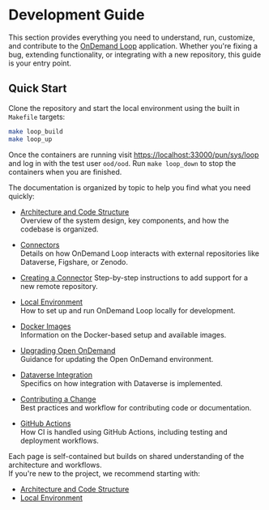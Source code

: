 # Development Guide

This section provides everything you need to understand, run, customize, and contribute to the [OnDemand Loop](https://github.com/IQSS/ondemand-loop) application.
Whether you're fixing a bug, extending functionality, or integrating with a new repository, this guide is your entry point.

## Quick Start

Clone the repository and start the local environment using the built in `Makefile` targets:

```bash
make loop_build
make loop_up
```

Once the containers are running visit [https://localhost:33000/pun/sys/loop](https://localhost:33000/pun/sys/loop) and log in with the test user `ood/ood`.
Run `make loop_down` to stop the containers when you are finished.

The documentation is organized by topic to help you find what you need quickly:

- [Architecture and Code Structure](architecture.md)  
  Overview of the system design, key components, and how the codebase is organized.

- [Connectors](connectors.md)  
  Details on how OnDemand Loop interacts with external repositories like Dataverse, Figshare, or Zenodo.

- [Creating a Connector](connectors.md#creating-a-connector)
  Step-by-step instructions to add support for a new remote repository.

- [Local Environment](local_environment.md)  
  How to set up and run OnDemand Loop locally for development.

- [Docker Images](docker_images.md)  
  Information on the Docker-based setup and available images.

- [Upgrading Open OnDemand](upgrade_ood.md)  
  Guidance for updating the Open OnDemand environment.

- [Dataverse Integration](dataverse_integration.md)  
  Specifics on how integration with Dataverse is implemented.

- [Contributing a Change](contributing.md)  
  Best practices and workflow for contributing code or documentation.

- [GitHub Actions](github_actions.md)  
  How CI is handled using GitHub Actions, including testing and deployment workflows.

Each page is self-contained but builds on shared understanding of the architecture and workflows.  
If you're new to the project, we recommend starting with:

- [Architecture and Code Structure](architecture.md)
- [Local Environment](local_environment.md)
